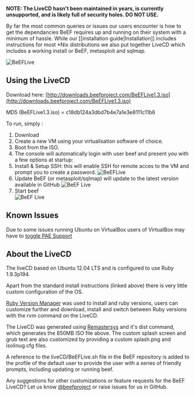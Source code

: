 **NOTE: The LiveCD hasn't been maintained in years, is currently unsupported, and is likely full of security holes. DO NOT USE.**

By far the most common queries or issues our users encounter is how to get the dependancies BeEF requires up and running on their system with a minimum of hassle. While our [[installation guide|Installation]] includes instructions for most *Nix distributions we also put together LiveCD which includes a working install or BeEF, metasploit and sqlmap. 

![BeEFLive](https://f.cloud.github.com/assets/1274050/58348/a67f24fe-5b6d-11e2-805a-1141d416e236.png)

## Using the LiveCD

Download here: [http://downloads.beefproject.com/BeEFLive1.3.iso](http://downloads.beefproject.com/BeEFLive1.3.iso)

MD5 (BeEFLive1.3.iso) = c18db124a3dbd7b4e7a1e3e8111c11b6

To run, simply :

1. Download 
1. Create a new VM using your virtualisation software of choice.
1. Boot from the ISO. 
1. The console will automatically login with user beef and present you with a few options at startup:
1. Install & Setup SSH: this will enable SSH for remote acces to the VM and prompt you to create a password.
![BeEFLive](https://f.cloud.github.com/assets/1274050/58351/b6bad0c0-5b6d-11e2-97d0-678d4707b3fe.png) 
1. Update BeEF (or metasploit/sqlmap) will update to the latest version available in GitHub 
![BeEF Live](https://f.cloud.github.com/assets/1274050/58357/d31f56dc-5b6d-11e2-8ae1-ab9c7f84c6ee.png)
1. Start beef<br>
![BeEF Live](https://f.cloud.github.com/assets/1274050/58359/d98cd6ac-5b6d-11e2-8140-ae863f448bae.png)

## Known Issues

Due to some issues running Ubuntu on VirtualBox users of VirtualBox may have to [toggle PAE Support](https://forums.virtualbox.org/viewtopic.php?f=7&t=6533)

## About the LiveCD

The liveCD based on Ubuntu 12.04 LTS and is configured to use Ruby 1.9.3p194. 

Apart from the standard install instructions (linked above) there is very little custom configuration of the OS.

[Ruby Version Manager](https://rvm.io/) was used to install and ruby versions, users can customize further and download, install and switch between Ruby versions with the rvm command on the LiveCD.

The LiveCD was generated using [Remastersys](http://www.remastersys.com/) and it's dist command, which generates the 850MB ISO file above. The custom splash screen and grub text are also customized by providing a custom splash.png and isolinug.cfg files. 

A reference to the liveCD/BeEFLive.sh file in the BeEF repository is added to the profile of the default user to provide the user with a series of friendly prompts, including updating or running beef. 


Any suggestions for other customizations or feature requests for the BeEF LiveCD? Let us know [@beefproject](https://twitter.com/beefproject) or raise issues for us in GitHub. 